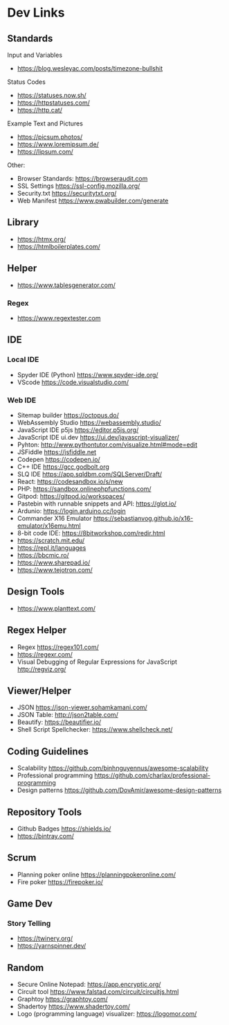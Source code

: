 # Dev Links

## Standards

Input and Variables

- <https://blog.wesleyac.com/posts/timezone-bullshit>

Status Codes

- <https://statuses.now.sh/>
- <https://httpstatuses.com/>
- <https://http.cat/>

Example Text and Pictures

- <https://picsum.photos/>
- <https://www.loremipsum.de/>
- <https://lipsum.com/>

Other:

- Browser Standards: <https://browseraudit.com>
- SSL Settings <https://ssl-config.mozilla.org/>
- Security.txt <https://securitytxt.org/>
- Web Manifest <https://www.pwabuilder.com/generate>

## Library

- <https://htmx.org/>
- <https://htmlboilerplates.com/>

## Helper

- <https://www.tablesgenerator.com/>

### Regex

- <https://www.regextester.com>

## IDE

### Local IDE

- Spyder IDE (Python) <https://www.spyder-ide.org/>
- VScode <https://code.visualstudio.com/>

### Web IDE

- Sitemap builder <https://octopus.do/>
- WebAssembly Studio <https://webassembly.studio/>
- JavaScript IDE p5js <https://editor.p5js.org/>
- JavaScript IDE ui.dev <https://ui.dev/javascript-visualizer/>
- Pyhton: <http://www.pythontutor.com/visualize.html#mode=edit>
- JSFiddle <https://jsfiddle.net>
- Codepen <https://codepen.io/>
- C++ IDE <https://gcc.godbolt.org>
- SLQ IDE <https://app.sqldbm.com/SQLServer/Draft/>
- React: <https://codesandbox.io/s/new>
- PHP: <https://sandbox.onlinephpfunctions.com/>
- Gitpod: <https://gitpod.io/workspaces/>
- Pastebin with runnable snippets and API: <https://glot.io/>
- Ardunio: <https://login.arduino.cc/login>
- Commander X16 Emulator <https://sebastianvog.github.io/x16-emulator/x16emu.html>
- 8-bit code IDE: <https://8bitworkshop.com/redir.html>
- <https://scratch.mit.edu/>
- <https://repl.it/languages>
- <https://bbcmic.ro/>
- <https://www.sharepad.io/>
- <https://www.tejotron.com/>

## Design Tools

- <https://www.planttext.com/>

## Regex Helper

- Regex <https://regex101.com/>
- <https://regexr.com/>
- Visual Debugging of Regular Expressions for JavaScript <http://regviz.org/>

## Viewer/Helper

- JSON <https://json-viewer.sohamkamani.com/>
- JSON Table: <http://json2table.com/>
- Beautify: <https://beautifier.io/>
- Shell Script Spellchecker: <https://www.shellcheck.net/>

## Coding Guidelines

- Scalability <https://github.com/binhnguyennus/awesome-scalability>
- Professional programming <https://github.com/charlax/professional-programming>
- Design patterns <https://github.com/DovAmir/awesome-design-patterns>

## Repository Tools

- Github Badges <https://shields.io/>
- <https://bintray.com/>

## Scrum

- Planning poker online <https://planningpokeronline.com/>
- Fire poker <https://firepoker.io/>

## Game Dev

### Story Telling

- <https://twinery.org/>
- <https://yarnspinner.dev/>

## Random

- Secure Online Notepad: <https://app.encryptic.org/>
- Circuit tool <https://www.falstad.com/circuit/circuitjs.html>
- Graphtoy <https://graphtoy.com/>
- Shadertoy <https://www.shadertoy.com/>
- Logo (programming language) visualizer: <https://logomor.com/>